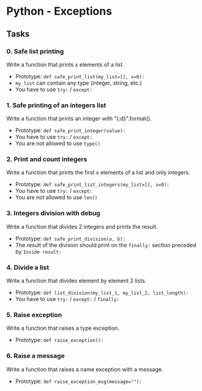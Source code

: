 # Python - Exceptions

## Tasks

### 0. Safe list printing
Write a function that prints x elements of a list.
- Prototype: `def safe_print_list(my_list=[], x=0):`
- `my_list` can contain any type (integer, string, etc.)
- You have to use `try:` / `except:`

### 1. Safe printing of an integers list
Write a function that prints an integer with "{:d}".format().
- Prototype: `def safe_print_integer(value):`
- You have to use `try:` / `except:`
- You are not allowed to use `type()`

### 2. Print and count integers
Write a function that prints the first x elements of a list and only integers.
- Prototype: `def safe_print_list_integers(my_list=[], x=0):`
- You have to use `try:` / `except:`
- You are not allowed to use `len()`

### 3. Integers division with debug
Write a function that divides 2 integers and prints the result.
- Prototype: `def safe_print_division(a, b):`
- The result of the division should print on the `finally:` section preceded by `Inside result:`

### 4. Divide a list
Write a function that divides element by element 2 lists.
- Prototype: `def list_division(my_list_1, my_list_2, list_length):`
- You have to use `try:` / `except:` / `finally:`

### 5. Raise exception
Write a function that raises a type exception.
- Prototype: `def raise_exception():`

### 6. Raise a message
Write a function that raises a name exception with a message.
- Prototype: `def raise_exception_msg(message=""):`